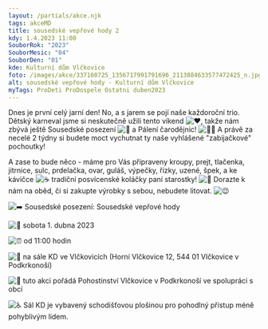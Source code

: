 ```yaml
---
layout: /partials/akce.njk
tags: akceMD
title: sousedské vepřové hody 2
kdy: 1.4.2023 11:00
SouborRok: "2023"
SouborMesic: "04"
SouborDen: "01"
kde: Kulturní dům Vlčkovice
foto: /images/akce/337160725_1356717991791696_2113884633577472425_n.jpg
alt: sousedské vepřové hody - Kulturní dům Vlčkovice
myTags: ProDeti ProDospele Ostatni duben2023
---
```

<!--StartFragment-->

Dnes je první celý jarní den! No, a s jarem se pojí naše každoroční trio. Dětský karneval jsme si neskutečně užili tento víkend ![❤️](https://static.xx.fbcdn.net/images/emoji.php/v9/t6c/1/16/2764.png), takže nám zbývá ještě [](<>)Sousedské posezení ![🤤](https://static.xx.fbcdn.net/images/emoji.php/v9/td3/1/16/1f924.png) a Pálení čarodějnic! ![🧙‍♀️](https://static.xx.fbcdn.net/images/emoji.php/v9/t14/1/16/1f9d9_200d_2640.png) A právě za necelé 2 týdny si budete moct vychutnat ty naše vyhlášené "zabijačkové" pochoutky!

A zase to bude něco - máme pro Vás připraveny kroupy, prejt, tlačenka, jitrnice, sulc, prdelačka, ovar, guláš, výpečky, řízky, uzené, špek, a ke kávičce ![☕](https://static.xx.fbcdn.net/images/emoji.php/v9/t91/1/16/2615.png) tradiční posvícenské koláčky paní starostky! ![👩](https://static.xx.fbcdn.net/images/emoji.php/v9/t8f/1/16/1f469.png) Dorazte k nám na oběd, či si zakupte výrobky s sebou, nebudete litovat. ![😉](https://static.xx.fbcdn.net/images/emoji.php/v9/t57/1/16/1f609.png)

![➡️](https://static.xx.fbcdn.net/images/emoji.php/v9/t9e/1/16/27a1.png) Sousedské posezení: Sousedské vepřové hody

![📅](https://static.xx.fbcdn.net/images/emoji.php/v9/t7e/1/16/1f4c5.png) sobota 1. dubna 2023

![⏰](https://static.xx.fbcdn.net/images/emoji.php/v9/t34/1/16/23f0.png) od 11:00 hodin

![📌](https://static.xx.fbcdn.net/images/emoji.php/v9/tac/1/16/1f4cc.png) na sále KD ve Vlčkovicích (Horní Vlčkovice 12, 544 01 Vlčkovice v Podkrkonoší)

![🎤](https://static.xx.fbcdn.net/images/emoji.php/v9/t7e/1/16/1f3a4.png) tuto akci pořádá Pohostinství Vlčkovice v Podkrkonoší ve spolupráci s obcí

![♿️](https://static.xx.fbcdn.net/images/emoji.php/v9/tfc/1/16/267f.png) Sál KD je vybavený schodišťovou plošinou pro pohodlný přístup méně pohyblivým lidem.

<!--EndFragment-->